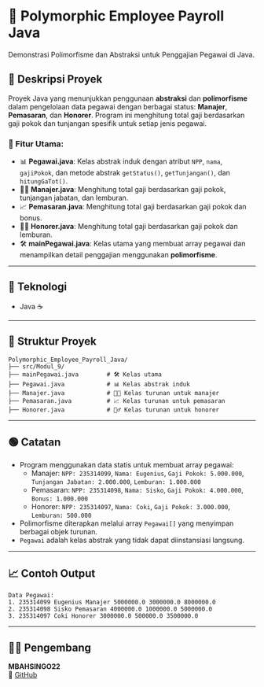 
# 💼 Polymorphic Employee Payroll Java

Demonstrasi Polimorfisme dan Abstraksi untuk Penggajian Pegawai di Java.

## 📖 Deskripsi Proyek

Proyek Java yang menunjukkan penggunaan **abstraksi** dan **polimorfisme** dalam pengelolaan data pegawai dengan berbagai status: **Manajer**, **Pemasaran**, dan **Honorer**. Program ini menghitung total gaji berdasarkan gaji pokok dan tunjangan spesifik untuk setiap jenis pegawai.

### 📁 Fitur Utama:
- 📊 **Pegawai.java**: Kelas abstrak induk dengan atribut `NPP`, `nama`, `gajiPokok`, dan metode abstrak `getStatus()`, `getTunjangan()`, dan `hitungGaTot()`.
- 👨‍💼 **Manajer.java**: Menghitung total gaji berdasarkan gaji pokok, tunjangan jabatan, dan lemburan.
- 📈 **Pemasaran.java**: Menghitung total gaji berdasarkan gaji pokok dan bonus.
- 👷‍♂️ **Honorer.java**: Menghitung total gaji berdasarkan gaji pokok dan lemburan.
- 🛠️ **mainPegawai.java**: Kelas utama yang membuat array pegawai dan menampilkan detail penggajian menggunakan **polimorfisme**.

---

## 🧠 Teknologi

- Java ☕

---

## 📂 Struktur Proyek

```
Polymorphic_Employee_Payroll_Java/
├── src/Modul_9/
├── mainPegawai.java        # 🛠️ Kelas utama
├── Pegawai.java            # 📊 Kelas abstrak induk
├── Manajer.java            # 👨‍💼 Kelas turunan untuk manajer
├── Pemasaran.java          # 📈 Kelas turunan untuk pemasaran
├── Honorer.java            # 👷‍♂️ Kelas turunan untuk honorer
```

---

## 🟢 Catatan

- Program menggunakan data statis untuk membuat array pegawai:
  - Manajer: `NPP: 235314099`, `Nama: Eugenius`, `Gaji Pokok: 5.000.000`, `Tunjangan Jabatan: 2.000.000`, `Lemburan: 1.000.000`
  - Pemasaran: `NPP: 235314098`, `Nama: Sisko`, `Gaji Pokok: 4.000.000`, `Bonus: 1.000.000`
  - Honorer: `NPP: 235314097`, `Nama: Coki`, `Gaji Pokok: 3.000.000`, `Lemburan: 500.000`
- Polimorfisme diterapkan melalui array `Pegawai[]` yang menyimpan berbagai objek turunan.
- `Pegawai` adalah kelas abstrak yang tidak dapat diinstansiasi langsung.

---

## 📈 Contoh Output

```
Data Pegawai:
1. 235314099 Eugenius Manajer 5000000.0 3000000.0 8000000.0
2. 235314098 Sisko Pemasaran 4000000.0 1000000.0 5000000.0
3. 235314097 Coki Honorer 3000000.0 500000.0 3500000.0
```

---

## 👨‍💻 Pengembang

**MBAHSINGO22**  
🔗 [GitHub](https://github.com/MBAHSINGO22)

